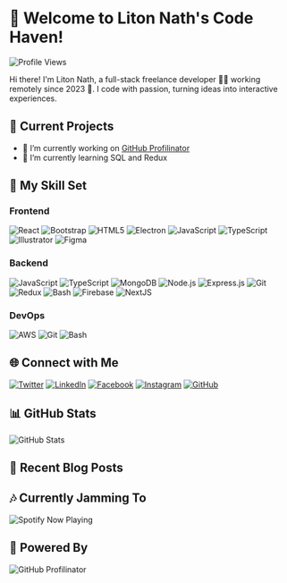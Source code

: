 # 👋 Welcome to Liton Nath's Code Haven!

![Profile Views](https://komarev.com/ghpvc/?username=LitonNath&style=flat-square)

Hi there! I'm Liton Nath, a full-stack freelance developer 👨‍💻 working remotely since 2023 🚀. I code with passion, turning ideas into interactive experiences.

## 🚀 Current Projects

- 🔭 I’m currently working on [GitHub Profilinator](https://github.com/rishavanand/github-profilinator)
- 🌱 I’m currently learning SQL and Redux

## 💼 My Skill Set

### Frontend
![React](https://img.shields.io/badge/React-61DAFB?style=for-the-badge&logo=react&logoColor=white)
![Bootstrap](https://img.shields.io/badge/Bootstrap-563D7C?style=for-the-badge&logo=bootstrap&logoColor=white)
![HTML5](https://img.shields.io/badge/HTML5-E34F26?style=for-the-badge&logo=html5&logoColor=white)
![Electron](https://img.shields.io/badge/Electron-47848F?style=for-the-badge&logo=electron&logoColor=white)
![JavaScript](https://img.shields.io/badge/JavaScript-F7DF1E?style=for-the-badge&logo=javascript&logoColor=black)
![TypeScript](https://img.shields.io/badge/TypeScript-007ACC?style=for-the-badge&logo=typescript&logoColor=white)
![Illustrator](https://img.shields.io/badge/Illustrator-FF9A00?style=for-the-badge&logo=adobe-illustrator&logoColor=white)
![Figma](https://img.shields.io/badge/Figma-F24E1E?style=for-the-badge&logo=figma&logoColor=white)

### Backend
![JavaScript](https://img.shields.io/badge/JavaScript-F7DF1E?style=for-the-badge&logo=javascript&logoColor=black)
![TypeScript](https://img.shields.io/badge/TypeScript-007ACC?style=for-the-badge&logo=typescript&logoColor=white)
![MongoDB](https://img.shields.io/badge/MongoDB-47A248?style=for-the-badge&logo=mongodb&logoColor=white)
![Node.js](https://img.shields.io/badge/Node.js-339933?style=for-the-badge&logo=node.js&logoColor=white)
![Express.js](https://img.shields.io/badge/Express.js-000000?style=for-the-badge&logo=express&logoColor=white)
![Git](https://img.shields.io/badge/Git-F05032?style=for-the-badge&logo=git&logoColor=white)
![Redux](https://img.shields.io/badge/Redux-764ABC?style=for-the-badge&logo=redux&logoColor=white)
![Bash](https://img.shields.io/badge/Bash-4EAA25?style=for-the-badge&logo=gnu-bash&logoColor=white)
![Firebase](https://img.shields.io/badge/Firebase-FFCA28?style=for-the-badge&logo=firebase&logoColor=black)
![NextJS](https://img.shields.io/badge/NextJS-000000?style=for-the-badge&logo=next.js&logoColor=white)

### DevOps
![AWS](https://img.shields.io/badge/AWS-232F3E?style=for-the-badge&logo=amazon-aws&logoColor=white)
![Git](https://img.shields.io/badge/Git-F05032?style=for-the-badge&logo=git&logoColor=white)
![Bash](https://img.shields.io/badge/Bash-4EAA25?style=for-the-badge&logo=gnu-bash&logoColor=white)

## 🌐 Connect with Me

[![Twitter](https://img.shields.io/badge/Twitter-00acee?style=for-the-badge&logo=twitter&logoColor=white)](https://twitter.com/litonnath)
[![LinkedIn](https://img.shields.io/badge/LinkedIn-1E77B5?style=for-the-badge&logo=linkedin&logoColor=white)](https://linkedin.com/in/litonnath)
[![Facebook](https://img.shields.io/badge/Facebook-2E87FB?style=for-the-badge&logo=facebook&logoColor=white)](https://www.facebook.com/litonnath)
[![Instagram](https://img.shields.io/badge/Instagram-000000?style=for-the-badge&logo=instagram&logoColor=white)](https://instagram.com/litonnath)
[![GitHub](https://img.shields.io/badge/GitHub-2C2D2D?style=for-the-badge&logo=github&logoColor=white)](https://github.com/litonnath)

## 📊 GitHub Stats
![GitHub Stats](https://github-readme-stats.vercel.app/api?username=LitonNath&show_icons=true&count_private=true&hide_border=true&theme=radical)

## 📝 Recent Blog Posts
<!-- BLOG-POST-LIST:START -->
<!-- BLOG-POST-LIST:END -->

## 🎶 Currently Jamming To
![Spotify Now Playing](https://spotify-readme-alphalabs.vercel.app/api/spotify)

## 🚀 Powered By
![GitHub Profilinator](https://profilinator.rishav.dev/)
